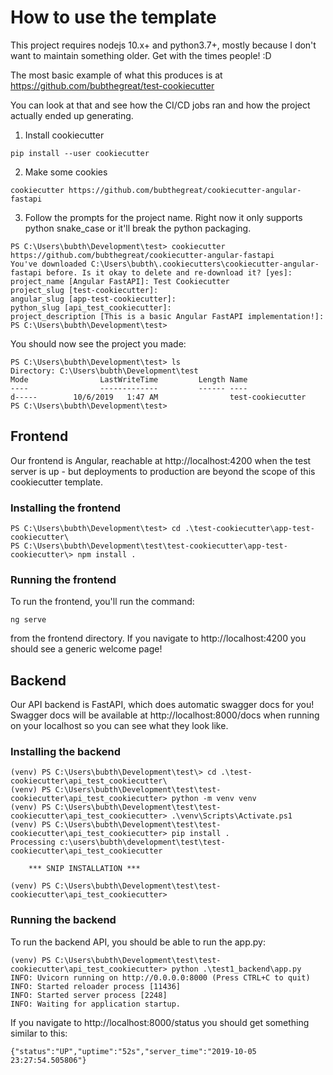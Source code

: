 # How to use the template

This project requires nodejs 10.x+ and python3.7+, mostly because I don't want to maintain something older.  Get with the times people! :D

The most basic example of what this produces is at https://github.com/bubthegreat/test-cookiecutter

You can look at that and see how the CI/CD jobs ran and how the project actually ended up generating.

1. Install cookiecutter

`pip install --user cookiecutter`

2. Make some cookies

`cookiecutter https://github.com/bubthegreat/cookiecutter-angular-fastapi`

3. Follow the prompts for the project name.  Right now it only supports python snake_case or it'll break the python packaging.

```
PS C:\Users\bubth\Development\test> cookiecutter https://github.com/bubthegreat/cookiecutter-angular-fastapi
You've downloaded C:\Users\bubth\.cookiecutters\cookiecutter-angular-fastapi before. Is it okay to delete and re-download it? [yes]:
project_name [Angular FastAPI]: Test Cookiecutter
project_slug [test-cookiecutter]:
angular_slug [app-test-cookiecutter]:
python_slug [api_test_cookiecutter]:
project_description [This is a basic Angular FastAPI implementation!]:
PS C:\Users\bubth\Development\test>   
```

You should now see the project you made:

```
PS C:\Users\bubth\Development\test> ls
Directory: C:\Users\bubth\Development\test
Mode                LastWriteTime         Length Name
----                -------------         ------ ----
d-----        10/6/2019   1:47 AM                test-cookiecutter
PS C:\Users\bubth\Development\test>   
```

## Frontend

Our frontend is Angular, reachable at http://localhost:4200 when the test server is up - but deployments to production are beyond the scope of this cookiecutter template.

### Installing the frontend

```
PS C:\Users\bubth\Development\test> cd .\test-cookiecutter\app-test-cookiecutter\ 
PS C:\Users\bubth\Development\test\test-cookiecutter\app-test-cookiecutter\> npm install . 
```

### Running the frontend

To run the frontend, you'll run the command:

`ng serve`

from the frontend directory.  If you navigate to http://localhost:4200 you should see a generic welcome page!

## Backend

Our API backend is FastAPI, which does automatic swagger docs for you!  Swagger docs will be available at http://localhost:8000/docs when running on your localhost so you can see what they look like.

### Installing the backend

```
(venv) PS C:\Users\bubth\Development\test\> cd .\test-cookiecutter\api_test_cookiecutter\ 
(venv) PS C:\Users\bubth\Development\test\test-cookiecutter\api_test_cookiecutter> python -m venv venv
(venv) PS C:\Users\bubth\Development\test\test-cookiecutter\api_test_cookiecutter> .\venv\Scripts\Activate.ps1
(venv) PS C:\Users\bubth\Development\test\test-cookiecutter\api_test_cookiecutter> pip install .
Processing c:\users\bubth\development\test\test-cookiecutter\api_test_cookiecutter

    *** SNIP INSTALLATION ***

(venv) PS C:\Users\bubth\Development\test\test-cookiecutter\api_test_cookiecutter>
```

### Running the backend

To run the backend API, you should be able to run the app.py:

```
(venv) PS C:\Users\bubth\Development\test\test-cookiecutter\api_test_cookiecutter> python .\test1_backend\app.py
INFO: Uvicorn running on http://0.0.0.0:8000 (Press CTRL+C to quit)
INFO: Started reloader process [11436]
INFO: Started server process [2248]
INFO: Waiting for application startup.
```

If you navigate to http://localhost:8000/status you should get something similar to this:

`{"status":"UP","uptime":"52s","server_time":"2019-10-05 23:27:54.505806"}`
